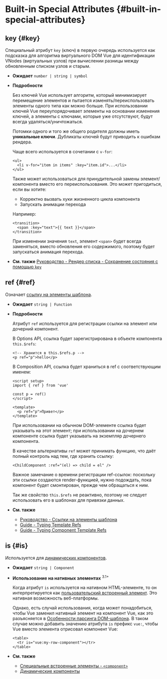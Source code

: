 # Built-in Special Attributes {#built-in-special-attributes}

## key {#key}

 Специальный атрибут `key` (ключ) в первую очередь используется как подсказка для алгоритма виртуального DOM Vue для идентификации VNodes (виртуальных узлов) при вычислении разницы между обновленным списком узлов и старым.

- **Ожидает** `number | string | symbol`

- **Подробности**

  Без ключей Vue использует алгоритм, который минимизирует перемещение элементов и пытается изменять/переиспользовать элементы одного типа как можно больше. При использовании ключей Vue переупорядочивает элементы на основании изменения ключей, а элементы с ключами, которые уже отсутствуют, будут всегда удаляться/уничтожаться. 

  Потомки одного и того же общего родителя должны иметь **уникальные ключи**. Дубликаты ключей будут приводить к ошибкам рендера.

  Чаще всего используется в сочетании с `v-for`:

  ```vue-html
  <ul>
    <li v-for="item in items" :key="item.id">...</li>
  </ul>
  ```

  Также может использоваться для принудительной замены элемент/компонента вместо его переиспользования. Это может пригодиться, если вы хотите:

  - Корректно вызвать хуки жизненного цикла компонента
  - Запускать анимации перехода

  Например:

  ```vue-html
  <transition>
    <span :key="text">{{ text }}</span>
  </transition>
  ```

  При изменении значения `text`, элемент `<span>` будет всегда заменяться, вместо обновления его содержимого, поэтому будет запускаться анимация перехода.

- **См. также** [Руководство - Рендер списка - Сохранение состояния с помощью `key`](/guide/essentials/list#maintaining-state-with-key)

## ref {#ref}

Означает [ссылку на элементы шаблона](/guide/essentials/template-refs).

- **Ожидает** `string | Function`

- **Подробности**

  Атрибут `ref` используется для регистрации ссылки на элемент или дочерний компонент.

  В Options API, ссылка будет зарегистрирована в объекте компонента `this.$refs`:

  ```vue-html
  <!-- Хранится в this.$refs.p -->
  <p ref="p">hello</p>
  ```

  В Composition API, ссылка будет храниться в ref с соответствующим именем:

  ```vue
  <script setup>
  import { ref } from 'vue'

  const p = ref()
  </script>

  <template>
    <p ref="p">Привет</p>
  </template>
  ```

  При использовании на обычном DOM-элементе ссылка будет указывать на этот элемент; при использовании на дочернем компоненте ссылка будет указывать на экземпляр дочернего компонента.

  В качестве альтернативы `ref` может принимать функцию, что даёт полный контроль над тем, где хранить ссылку:

  ```vue-html
  <ChildComponent :ref="(el) => child = el" />
  ```

  Важное замечание о времени регистрации ref-ссылок: поскольку эти ссылки создаются render-функцией, нужно подождать, пока компонент будет смонтирован, прежде чем обращаться к ним.

  Так же свойство `this.$refs` не реактивно, поэтому не следует использовать его в шаблонах для привязки данных.

- **См. также**
  - [Руководство - Ссылки на элементы шаблона](/guide/essentials/template-refs)
  - [Guide - Typing Template Refs](/guide/typescript/composition-api#typing-template-refs) <sup class="vt-badge ts" />
  - [Guide - Typing Component Template Refs](/guide/typescript/composition-api#typing-component-template-refs) <sup class="vt-badge ts" />

## is {#is}

Используется для [динамических компонентов](/guide/essentials/component-basics#dynamic-components).

- **Ожидает** `string | Component`

- **Использование на нативных элементах** <sup class="vt-badge">3.1+</sup>

  Когда атрибут `is` используется на нативном HTML-элементе, то он интерпретируется как [пользовательский встроенный элемент](https://html.spec.whatwg.org/multipage/custom-elements#custom-elements-customized-builtin-example). Это нативная возможность веб-платформы.

  Однако, есть случай использования, когда может понадобиться, чтобы Vue заменил нативный элемент на компонент Vue, как это разъясняется в [Особенности парсинга DOM-шаблона](/guide/essentials/component-basics#dom-template-parsing-caveats). В таком случае можно добавить значению атрибута `is` префикс `vue:`, чтобы Vue вместо элемента отрисовал компонент Vue:

  ```vue-html
  <table>
    <tr is="vue:my-row-component"></tr>
  </table>
  ```

- **См. также**

  - [Специальные встроенные элементы - `<component>`](/api/built-in-special-elements#component)
  - [Динамические компоненты](/guide/essentials/component-basics#dynamic-components)
